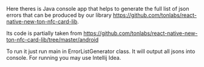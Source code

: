 Here theres is Java console app that helps to generate the full list of json errors that can be produced by our 
library https://github.com/tonlabs/react-native-new-ton-nfc-card-lib.

Its code is partially taken from https://github.com/tonlabs/react-native-new-ton-nfc-card-lib/tree/master/android

To run it just run main in ErrorListGenerator class. It will output all jsons into console. For running you may use Intellij Idea.

